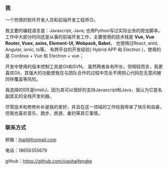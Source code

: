 ### 我
一个热情的软件开发人员和前端开发工程师😊。

我主要的编程语言是：Javascript, Java; 也用Python写过实际业务的爬虫脚本。
工作中大部分时间还是从事的前端开发工作，主要使用的技术栈是 **Vue, Vue Router, Vuex, axios, Element-UI, Webpack, Babel**。
也使用过React, antd, Angular, ionic, ts等。
有跨平台的开发经验( Hybrid APP 和 Electron )，使用的是 Cordova + Vue 和 Electron + vue；

开发中使用的版本控制工具是Git和SVN。
虽然两者各有所长，但相较而言，我更喜欢Git，其强大的功能使我在与团队合作的过程中完全不用担心代码在无意间被同伴覆盖等风险。

我选择的IDE是InteliJ，因为其可以很好的支持Javascript和Java，我认为它是名副其实的全栈开发利器。

尽管技术和修修补补是我的爱好，并且在这一领域的工作给我带来了快乐和自豪，但我也喜欢音乐、跑步、旅游、垂钓等其它事情。

### 联系方式

邮箱：jhail@foxmail.com

电话：18656355679

github：https://github.com/xiaohaifengke

[^_^]:简历
[^_^]:你可以在[这里](/please/call/me)找到我的简历的最新副本，展示的是Markdown格式，下载的是PDF格式。
